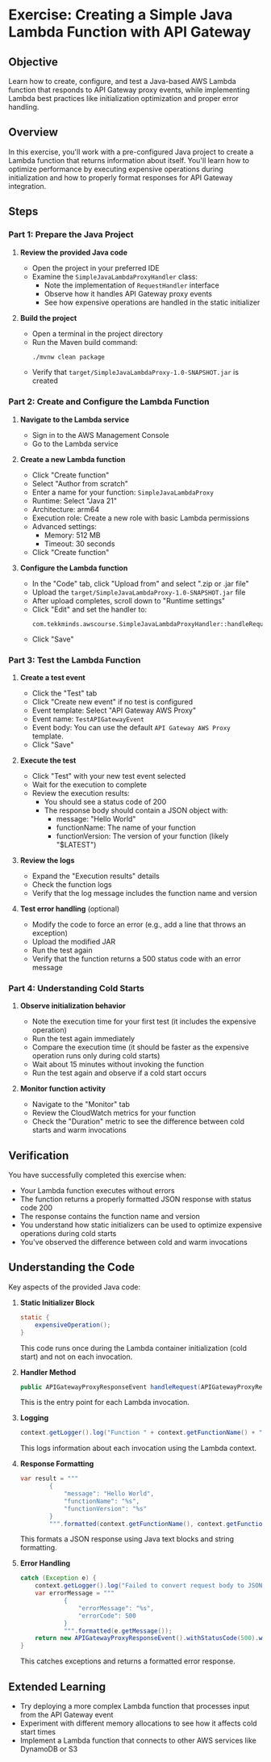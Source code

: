 # Exercise: Creating a Simple Java Lambda Function with API Gateway

## Objective
Learn how to create, configure, and test a Java-based AWS Lambda function that responds to API Gateway proxy events, while implementing Lambda best practices like initialization optimization and proper error handling.

## Overview
In this exercise, you'll work with a pre-configured Java project to create a Lambda function that returns information about itself. You'll learn how to optimize performance by executing expensive operations during initialization and how to properly format responses for API Gateway integration.

## Steps

### Part 1: Prepare the Java Project

1. **Review the provided Java code**
   - Open the project in your preferred IDE
   - Examine the `SimpleJavaLambdaProxyHandler` class:
     - Note the implementation of `RequestHandler` interface
     - Observe how it handles API Gateway proxy events
     - See how expensive operations are handled in the static initializer

2. **Build the project**
   - Open a terminal in the project directory
   - Run the Maven build command:
     ```bash
     ./mvnw clean package
     ```
   - Verify that `target/SimpleJavaLambdaProxy-1.0-SNAPSHOT.jar` is created

### Part 2: Create and Configure the Lambda Function

1. **Navigate to the Lambda service**
   - Sign in to the AWS Management Console
   - Go to the Lambda service

2. **Create a new Lambda function**
   - Click "Create function"
   - Select "Author from scratch"
   - Enter a name for your function: `SimpleJavaLambdaProxy`
   - Runtime: Select "Java 21"
   - Architecture: arm64
   - Execution role: Create a new role with basic Lambda permissions
   - Advanced settings:
     - Memory: 512 MB
     - Timeout: 30 seconds
   - Click "Create function"

3. **Configure the Lambda function**
   - In the "Code" tab, click "Upload from" and select ".zip or .jar file"
   - Upload the `target/SimpleJavaLambdaProxy-1.0-SNAPSHOT.jar` file
   - After upload completes, scroll down to "Runtime settings"
   - Click "Edit" and set the handler to:
     ```
     com.tekkminds.awscourse.SimpleJavaLambdaProxyHandler::handleRequest
     ```
   - Click "Save"

### Part 3: Test the Lambda Function

1. **Create a test event**
   - Click the "Test" tab
   - Click "Create new event" if no test is configured
   - Event template: Select "API Gateway AWS Proxy"
   - Event name: `TestAPIGatewayEvent`
   - Event body: You can use the default `API Gateway AWS Proxy` template.
   - Click "Save"

2. **Execute the test**
   - Click "Test" with your new test event selected
   - Wait for the execution to complete
   - Review the execution results:
     - You should see a status code of 200
     - The response body should contain a JSON object with:
       - message: "Hello World"
       - functionName: The name of your function
       - functionVersion: The version of your function (likely "$LATEST")

3. **Review the logs**
   - Expand the "Execution results" details
   - Check the function logs
   - Verify that the log message includes the function name and version

4. **Test error handling** (optional)
   - Modify the code to force an error (e.g., add a line that throws an exception)
   - Upload the modified JAR
   - Run the test again
   - Verify that the function returns a 500 status code with an error message

### Part 4: Understanding Cold Starts

1. **Observe initialization behavior**
   - Note the execution time for your first test (it includes the expensive operation)
   - Run the test again immediately
   - Compare the execution time (it should be faster as the expensive operation runs only during cold starts)
   - Wait about 15 minutes without invoking the function
   - Run the test again and observe if a cold start occurs

2. **Monitor function activity**
   - Navigate to the "Monitor" tab
   - Review the CloudWatch metrics for your function
   - Check the "Duration" metric to see the difference between cold starts and warm invocations

## Verification

You have successfully completed this exercise when:
- Your Lambda function executes without errors
- The function returns a properly formatted JSON response with status code 200
- The response contains the function name and version
- You understand how static initializers can be used to optimize expensive operations during cold starts
- You've observed the difference between cold and warm invocations

## Understanding the Code

Key aspects of the provided Java code:

1. **Static Initializer Block**
   ```java
   static {
       expensiveOperation();
   }
   ```
   This code runs once during the Lambda container initialization (cold start) and not on each invocation.

2. **Handler Method**
   ```java
   public APIGatewayProxyResponseEvent handleRequest(APIGatewayProxyRequestEvent event, Context context)
   ```
   This is the entry point for each Lambda invocation.

3. **Logging**
   ```java
   context.getLogger().log("Function " + context.getFunctionName() + ":" + context.getFunctionVersion() + " has been called", LogLevel.INFO);
   ```
   This logs information about each invocation using the Lambda context.

4. **Response Formatting**
   ```java
   var result = """
           {
               "message": "Hello World",
               "functionName": "%s",
               "functionVersion": "%s"
           }
           """.formatted(context.getFunctionName(), context.getFunctionVersion());
   ```
   This formats a JSON response using Java text blocks and string formatting.

5. **Error Handling**
   ```java
   catch (Exception e) {
       context.getLogger().log("Failed to convert request body to JSON", LogLevel.ERROR);
       var errorMessage = """
               {
                   "errorMessage": "%s",
                   "errorCode": 500
               }
               """.formatted(e.getMessage());
       return new APIGatewayProxyResponseEvent().withStatusCode(500).withBody(errorMessage);
   }
   ```
   This catches exceptions and returns a formatted error response.

## Extended Learning

- Try deploying a more complex Lambda function that processes input from the API Gateway event
- Experiment with different memory allocations to see how it affects cold start times
- Implement a Lambda function that connects to other AWS services like DynamoDB or S3